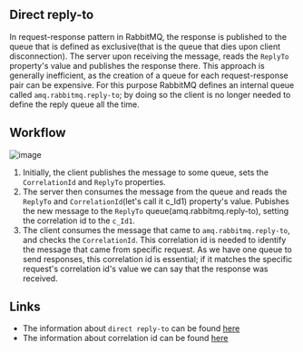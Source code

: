 ## Direct reply-to
In request-response pattern in RabbitMQ, the response is published to the queue that is defined as exclusive(that is the queue that dies upon client disconnection). The server upon receiving the message, reads the `ReplyTo`
property's value and publishes the response there. This approach is generally inefficient, as the creation of a queue for each request-response pair can be expensive. For this purpose RabbitMQ defines an internal queue called
`amq.rabbitmq.reply-to`; by doing so the client is no longer needed to define the reply queue all the time. 

## Workflow
![image](https://github.com/user-attachments/assets/ad3716dc-b791-44f4-9688-a3b790c6f58e)

1) Initially, the client publishes the message to some queue, sets the `CorrelationId` and `ReplyTo` properties.
2) The server then consumes the message from the queue and reads the `ReplyTo` and `CorrelationId`(let's call it c_Id1) property's value. Pubishes the new message to the `ReplyTo` queue(amq.rabbitmq.reply-to), setting the
correlation id to the `c_Id1`.
3) The client consumes the message that came to `amq.rabbitmq.reply-to`, and checks the `CorrelationId`. This correlation id is needed to identify the message that came from specific request. As we have one queue to send responses,
this correlation id is essential; if it matches the specific request's correlation id's value we can say that the response was received.

## Links
* The information about `direct reply-to` can be found [here](https://www.rabbitmq.com/docs/direct-reply-to)
* The information about correlation id can be found [here](https://www.rabbitmq.com/tutorials/tutorial-six-dotnet#correlation-id)
